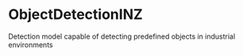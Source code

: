 # ObjectDetectionINZ
Detection model capable of detecting predefined objects in industrial environments
